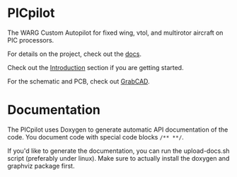 PICpilot
====================

The WARG Custom Autopilot for fixed wing, vtol, and multirotor aircraft on PIC processors.

For details on the project, check out the [docs](http://docs.uwarg.com/picpilot/).

Check out the [Introduction](http://docs.uwarg.com/picpilot/introduction/) section if you are getting started.

For the schematic and PCB, check out [GrabCAD](https://workbench.grabcad.com/workbench/projects/gcMS11AcdVnQvS14KhtlL2Ihf33rdxOGKYGdbkc53rDmB_#/folder/1932453).

# Documentation

The PICpilot uses Doxygen to generate automatic API documentation of the code. You document code with special code blocks `/** **/`.

If you'd like to generate the documentation, you can run the upload-docs.sh script (preferably under linux). Make sure to actually 
install the doxygen and graphviz package first.
